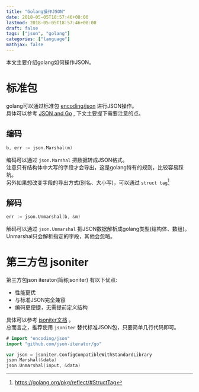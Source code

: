 ```yaml
---
title: "Golang操作JSON"
date: 2018-05-05T18:57:46+08:00
lastmod: 2018-05-05T18:57:46+08:00
draft: false
tags: ["json", "golang"]
categories: ["language"]
mathjax: false
---
```


本文主要介绍golang如何操作JSON。  
<!--more-->

# 标准包
golang可以通过标准包 [encoding/json](https://golang.org/pkg/encoding/json) 进行JSON操作。  
具体可以参考 [JSON and Go](https://blog.golang.org/json-and-go) , 下文主要提下需要注意的点。  

## 编码
```go
b, err := json.Marshal(m)
```
编码可以通过 `json.Marshal` 把数据转成JSON格式。  
注意只有结构体中大写的字段才会导出，这是golang特有的规则，比较容易踩坑。  
另外如果想改变字段的导出方式(别名、大小写)，可以通过 `struct tag`[^1] 

## 解码
```go
err := json.Unmarshal(b, &m)
```
解码可以通过 `json.Unmarshal` 把JSON数据解析成golang类型(结构体、数组)。  
Unmarshal只会解析指定的字段，其他会忽略。  

# 第三方包 jsoniter
第三方包json iterator(简称jsoniter) 有以下优点:  
- 性能更优
- 与标准JSON完全兼容
- 编码更便捷，无需提前定义结构

具体可以参考 [jsoniter文档](http://jsoniter.com/migrate-from-go-std.html) 。  
总而言之，推荐使用 `jsoniter` 替代标准JSON包，只要简单几行代码即可。  
```go
# import "encoding/json"
import "github.com/json-iterator/go"

var json = jsoniter.ConfigCompatibleWithStandardLibrary
json.Marshal(&data)
json.Unmarshal(input, &data)
```

[^1]: https://golang.org/pkg/reflect/#StructTag
